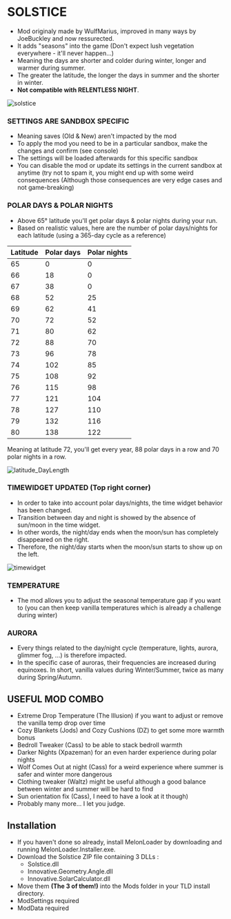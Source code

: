 # SOLSTICE
* Mod originaly made by WulfMarius, improved in many ways by JoeBuckley and now ressurected.
* It adds "seasons" into the game (Don't expect lush vegetation everywhere - it'll never happen...)
* Meaning the days are shorter and colder during winter, longer and warmer during summer.
* The greater the latitude, the longer the days in summer and the shorter in winter.
* **Not compatible with RELENTLESS NIGHT**.

![solstice](https://github.com/RomainDeschampsFR/Solstice/assets/38351288/39e3e8ef-99d8-4c9c-940e-a9344c260c53)

### SETTINGS ARE SANDBOX SPECIFIC
* Meaning saves (Old & New) aren't impacted by the mod
* To apply the mod you need to be in a particular sandbox, make the changes and confirm (see console)
* The settings will be loaded afterwards for this specific sandbox
* You can disable the mod or update its settings in the current sandbox at anytime (try not to spam it, you might end up with some weird consequences (Although those consequences are very edge cases and not game-breaking)

### POLAR DAYS & POLAR NIGHTS
* Above 65° latitude you'll get polar days & polar nights during your run.
* Based on realistic values, here are the number of polar days/nights for each latitude (using a 365-day cycle as a reference)

Latitude	|	Polar days	|	Polar nights
-------	|	-------	|	-------
65	|	0	|	0
66	|	18	|	0
67	|	38	|	0
68	|	52	|	25
69	|	62	|	41
70	|	72	|	52
71	|	80	|	62
72	|	88	|	70
73	|	96	|	78
74	|	102	|	85
75	|	108	|	92
76	|	115	|	98
77	|	121	|	104
78	|	127	|	110
79	|	132	|	116
80	|	138	|	122

Meaning at latitude 72, you'll get every year, 88 polar days in a row and 70 polar nights in a row.

![latitude_DayLength](https://github.com/RomainDeschampsFR/Solstice/assets/38351288/73d8a4bd-ac25-41a5-b8fc-f0430b19190d)

### TIMEWIDGET UPDATED (Top right corner)
* In order to take into account polar days/nights, the time widget behavior has been changed.
* Transition between day and night is showed by the absence of sun/moon in the time widget.
* In other words, the night/day ends when the moon/sun has completely disappeared on the right.
* Therefore, the night/day starts when the moon/sun starts to show up on the left.
  
![timewidget](https://github.com/RomainDeschampsFR/Solstice/assets/38351288/009c50a1-0ee8-4825-8044-69e244da8897)

### TEMPERATURE
* The mod allows you to adjust the seasonal temperature gap if you want to (you can then keep vanilla temperatures which is already a challenge during winter)

### AURORA
* Every things related to the day/night cycle (temperature, lights, aurora, glimmer fog, ...) is therefore impacted.
* In the specific case of auroras, their frequencies are increased during equinoxes. In short, vanilla values during Winter/Summer, twice as many during Spring/Autumn.

## USEFUL MOD COMBO

* Extreme Drop Temperature (The Illusion) if you want to adjust or remove the vanilla temp drop over time
* Cozy Blankets (Jods) and Cozy Cushions (DZ) to get some more warmth bonus
* Bedroll Tweaker (Cass) to be able to stack bedroll warmth
* Darker Nights (Xpazeman) for an even harder experience during polar nights
* Wolf Comes Out at night (Cass) for a weird experience where summer is safer and winter more dangerous
* Clothing tweaker (Waltz) might be useful although a good balance between winter and summer will be hard to find
* Sun orientation fix (Cass), I need to have a look at it though)
* Probably many more... I let you judge.

## Installation

* If you haven't done so already, install MelonLoader by downloading and running MelonLoader.Installer.exe.
* Download the Solstice ZIP file containing 3 DLLs : 
  * Solstice.dll
  * Innovative.Geometry.Angle.dll
  * Innovative.SolarCalculator.dll
* Move them **(The 3 of them!)** into the Mods folder in your TLD install directory.
* ModSettings required
* ModData required
